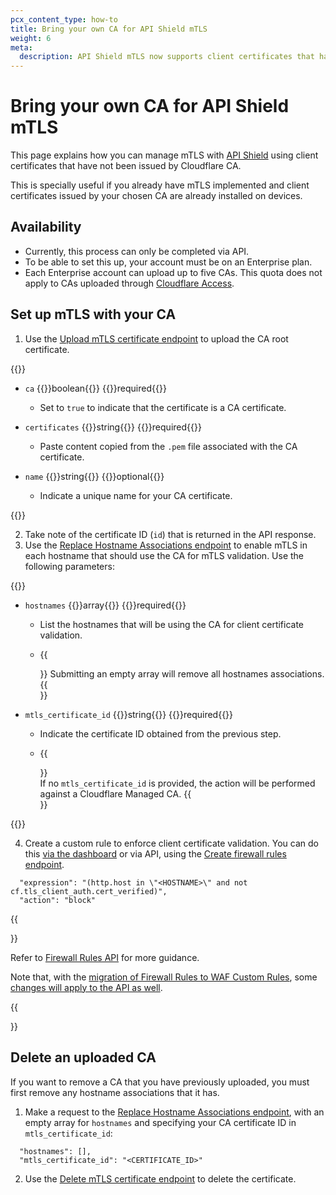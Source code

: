 ```yaml
---
pcx_content_type: how-to
title: Bring your own CA for API Shield mTLS
weight: 6
meta:
  description: API Shield mTLS now supports client certificates that have not been issued by Cloudflare CA. Learn how you can bring your own CA and use Cloudflare to protect your API.
---
```


# Bring your own CA for API Shield mTLS

This page explains how you can manage mTLS with [API Shield](/api-shield/) using client certificates that have not been issued by Cloudflare CA.

This is specially useful if you already have mTLS implemented and client certificates issued by your chosen CA are already installed on devices.

## Availability

* Currently, this process can only be completed via API.
* To be able to set this up, your account must be on an Enterprise plan.
* Each Enterprise account can upload up to five CAs. This quota does not apply to CAs uploaded through [Cloudflare Access](/cloudflare-one/identity/devices/access-integrations/mutual-tls-authentication/).

## Set up mTLS with your CA

1. Use the [Upload mTLS certificate endpoint](/api/operations/m-tls-certificate-management-upload-m-tls-certificate) to upload the CA root certificate.

  {{<definitions>}}

  - `ca` {{<type>}}boolean{{</type>}} {{<prop-meta>}}required{{</prop-meta>}}
  
    - Set to `true` to indicate that the certificate is a CA certificate.
  
  - `certificates` {{<type>}}string{{</type>}} {{<prop-meta>}}required{{</prop-meta>}}

    - Paste content copied from the `.pem` file associated with the CA certificate.
  
  - `name` {{<type>}}string{{</type>}} {{<prop-meta>}}optional{{</prop-meta>}}
    - Indicate a unique name for your CA certificate.

  {{</definitions>}}  

2. Take note of the certificate ID (`id`) that is returned in the API response.
3. Use the [Replace Hostname Associations endpoint](/api/operations/client-certificate-for-a-zone-put-hostname-associations) to enable mTLS in each hostname that should use the CA for mTLS validation. Use the following parameters:

  {{<definitions>}}

  - `hostnames` {{<type>}}array{{</type>}} {{<prop-meta>}}required{{</prop-meta>}}
  
    - List the hostnames that will be using the CA for client certificate validation.
  
    - {{<Aside type="warning">}}
  Submitting an empty array will remove all hostnames associations.
  {{</Aside>}}
  
  - `mtls_certificate_id` {{<type>}}string{{</type>}} {{<prop-meta>}}required{{</prop-meta>}}

    - Indicate the certificate ID obtained from the previous step.

    - {{<Aside type="warning">}}  
  If no `mtls_certificate_id` is provided, the action will be performed against a Cloudflare Managed CA.
  {{</Aside>}}

  {{</definitions>}}  

4. Create a custom rule to enforce client certificate validation.
You can do this [via the dashboard](/api-shield/security/mtls/configure/) or via API, using the [Create firewall rules endpoint](/api/operations/firewall-rules-create-firewall-rules).

```text
  "expression": "(http.host in \"<HOSTNAME>\" and not cf.tls_client_auth.cert_verified)", 
  "action": "block"
```

{{<Aside type="warning">}}

Refer to [Firewall Rules API](/firewall/api/cf-firewall-rules/) for more guidance.

Note that, with the [migration of Firewall Rules to WAF Custom Rules](/waf/reference/migration-guides/firewall-rules-to-custom-rules/), some [changes will apply to the API as well](/waf/reference/migration-guides/firewall-rules-to-custom-rules/#relevant-changes-for-api-users).

{{</Aside>}}

## Delete an uploaded CA

If you want to remove a CA that you have previously uploaded, you must first remove any hostname associations that it has.

1. Make a request to the [Replace Hostname Associations endpoint](/api/operations/client-certificate-for-a-zone-put-hostname-associations), with an empty array for `hostnames` and specifying your CA certificate ID in `mtls_certificate_id`:

```text
  "hostnames": [], 
  "mtls_certificate_id": "<CERTIFICATE_ID>"
```

2. Use the [Delete mTLS certificate endpoint](/api/operations/m-tls-certificate-management-delete-m-tls-certificate) to delete the certificate.